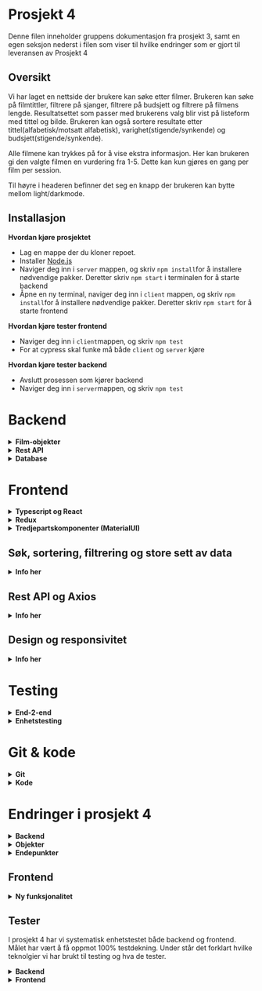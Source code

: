 # Prosjekt 4

Denne filen inneholder gruppens dokumentasjon fra prosjekt 3, samt en egen seksjon nederst i filen som viser til hvilke endringer som er gjort til leveransen av Prosjekt 4


## Oversikt

Vi har laget en nettside der brukere kan søke etter filmer. Brukeren kan søke på filmtittler, filtrere på sjanger, filtrere på budsjett og filtrere på filmens lengde.
Resultatsettet som passer med brukerens valg blir vist på listeform med tittel og bilde. Brukeren kan også sortere resultate etter tittel(alfabetisk/motsatt alfabetisk), varighet(stigende/synkende) og budsjett(stigende/synkende).

Alle filmene kan trykkes på for å vise ekstra informasjon. Her kan brukeren gi den valgte filmen en vurdering fra 1-5. Dette kan kun gjøres en gang per film per session.

Til høyre i headeren befinner det seg en knapp der brukeren kan bytte mellom light/darkmode.

## Installasjon
**Hvordan kjøre prosjektet**
* Lag en mappe der du kloner repoet.
* Installer [Node.js](https://nodejs.org)
* Naviger deg inn i `server` mappen, og skriv `npm install`for å installere nødvendige pakker. Deretter skriv `npm start` i terminalen for å starte backend
* Åpne en ny terminal, naviger deg inn i `client` mappen, og skriv `npm install`for å installere nødvendige pakker. Deretter skriv `npm start` for å starte frontend


**Hvordan kjøre tester frontend**
* Naviger deg inn i `client`mappen, og skriv `npm test`
* For at cypress skal funke må både `client` og `server` kjøre 


**Hvordan kjøre tester backend**
* Avslutt prosessen som kjører backend
* Naviger deg inn i `server`mappen, og skriv `npm test`



# Backend

<details>
  <summary><b> Film-objekter</b></summary>
  Databasen vår består kun av film-objekter.

Et film objekt ser slik ut:

```javascript
movie: {
    title: {String},
    poster_path: {String},
    genre: {Array<String>},
    desc: {String},
    budget: {Number},
    release_date: {Date},
    duration: {Number},
    ratings: {Array<Number>}
}
```

Vi har valgt å lagre alle vurderinger av filmer som et array i hver film. Når er film hentes fra databasen blir gjennomsnittet av vurderingene regnet ut og returnert sammen med filmen.

`poster_path` inneholder en lenke til den valgte filmens poster på [TMDB](https://www.themoviedb.org/).



</details>


<details>
  <summary><b>Rest API</b></summary>
  

Vi har laget et Rest-API for å kunne sende og hente data fra databasen. APIet er basert på express og mongoose, og er skrevet i JavaScript.

Vi har valgt å lage Rest-API i JavaScript ettersom gruppens medlemmer hadde erfaring med dette fra tidligere prosjekter.


APIet består av tre filer: `index.js`, `routes/movie.js` og `model/movie.js`.

`index.js` tar seg av koblingen til databasen, CORS-tillatelse og routing til riktig endepunkt.

`model/movie.js` inneholder skjemaet for hvilke atributter som inngår i en movie-objekt.





`routes/movie.js` inneholder tre endepunkter for å muliggjøre ønsket interaksjon med databasen.

`router.get(/)` er hovedmetoden som tar seg av søk på tittel, filtrering, sortering og pagination. Metoden tar inn et filtreringsobjekt fra `makeFindObject()` og et sorteringsobjekt fra `makeSortObject()` , og sender en GET-request til databasen med den generete adressen.  
`makeFindObject()` og `makeSortObject()` tar inn et queryobjekt fra klienten ved hjelp av pakken `qs`, og genererer adressen som samsvarer med brukerens valg.

`router.get(/)` returnerer title og poster_path på filmobjektene som passer med søket, samt antall sider med filmer og hvilket side det hentes fra. 

`router.get(/id/:id)` brukes for å finne alle atributtene til et filmobjekt, bestemt på ID.
Denne metoden benyttes når en bruker trykker seg inn på en film for å se flere detaljer om filmen.

`router.put(/id/:id)` brukes for å oppdatere rangeringen på en film. 

</details>


<details>
  <summary><b>Database
</b></summary>
Databasen vår kjøres på NTNUs virituelle maskiner.

Databasen består av 1000 filmer. Dette er en tilstrekkelig mengde for å kunne teste nettsiden da alle sjangere er representert i et eksisterende film-objekt. 

Filtrering på nedre/øvre for budsjett for en film vil naturligvis ikke gi noen treff for veldig høye/lave verdier, men dette kan ikke løses med større dataset.
Det sammen gjelder nedre/øvre grense for sortering på varighet.


Datasettet er generert av en egen JSON-mapper gruppen har skrevet i JavaScript. Denne er ikke inkludert i leveransen til prosjektet. Vi hentet data gjennom APIet til [TMDB](https://developers.themoviedb.org/3), og mappet det om til å inneholde atributtene vi ønsket. 
Alle filmene i databasen inneholder originalt to vurderinger, som er tilfeldig generert.

</details>
 

# Frontend

<details>
  <summary><b>Typescript og React</b></summary>
  Frontend er (selvfølgelig) laget i React. Hele frontend delen bruker TypeScript på en god og hensiktsmessig måte. 
</details>

<details>
  <summary><b>Redux</b></summary>
  Vi bruker Redux for state management i vår applikasjon. All implementasjon av Redux ligger i mappen /src/redux.

Vi har delt opp Redux state management i flere reducers, hver til sin del av applikasjonen. Vi har delt det opp i `search`, `sort`, `result` og `filter`. Disse blir satt sammen igjen til en reducer i `rootReducer.ts`. Dette har vi gjort for å få en oversiktlig, hensiktsmessig og konsekvent implementasjon av state management.

Vi bruker redux-thunk for asynkrone handlinger, react-redux for å gi tilgang til state for alle komponenter og redux-devtools-extension for loggføring og debugging av redux.

I en ekte release ville vi fjernet redux-devtools-extension i og med at det kan åpne uønsket insikt i applikasjonen.

Under vil du se en ganske detaljert beskrivelse av hvordan vi bruker redux og hvorfor vi mener vi vise Videregående kunnskap og ferdigheter i state management.


### Search

Denne delen av redux har ansvar for å holde informasjon angående (you guessed it) søk. Den holder oversikt om man fåreløpig søker, hvilket resultater man har fått, om man har fått en error på søket, hva man søkte på var, hvilken side man er på og hvor mange sider totalt søket ga.

Search har en del actions som komponenter kan ta i bruk, bla. fetchResults. Dette er en asynkron action, satt sammen av flere actions for å requeste resultater, og avhenging av respons, vise resultatene eller vise error av requesten. (Mer om dette i Rest API og Axios)

Komponentene som bruker denne delen av redux er: `SearchResults`, `SearchBar` og `PageContainer`.

### Sort

Denne delen av redux har ansvar for å holde styr på hvordan resultatene ønskes å sorteres. Den holder informasjon om type sortering og i hvilken retning det ønskes.

Sort har actions for å oppdatere denne informasjonen som komponenter kan bruke.

Komponentene som bruker denne delen av redux er: `SearchResults` og `SortSelect`

### Result

Denne delen av redux har ansvar for å holde styr på resultatet (filmen) brukeren for øyeblikket ønsker å se. Den holder informasjon om `MovieDialog` skal være åpen, om den foreløpig laster inn resultatet og om den fikk en error når den lastet inn. Den holder også all informasjonen om resultatet som den får Rest API'et.

Result har flere actions som komponenter kan ta i bruk, bla. `fetchMovie` og `putRatings` som begge er asynkrone handlinger. Mer om dette i Rest API og Axios.

Komponenter som tar i bruk denne delen av redux er: `ResultContainer`, `CustomizedRatings` og `MovieDialog`.

### Filter

Denne delen av redux har ansvar for hvordan brukeren ønsker å filtrere på søket sitt. Den holder informasjon på om `FilterDialog` skal være åpen og på hilke sjangre, lengde og budsjett søket skal filtrere på.

Filter har actions vår å sette disse variablene.

Komponentene som tar i bruk denne delen av redux er: `FilterDialog` og `SearchResults`

</details>

<details>
  <summary><b>Tredjepartskomponenter (MaterialUI)</b></summary>
  I dette prosjektet har vi brukt mange tredjepartskomponenter fra [Material UI](https://material-ui.com/). 
Vi valgte dette biblioteket av komponenter fordi det er meget populært (brukt av store firmaer som Nasa, Netflix og Amazon), det har god (ikke perfekt) støtte for TypeScript og det dekker alle våre behov for tredjepartskomponenter i dette prosjektet.

Ved å velge tredjepartskomponenter fra ett bibliotek, oppnår vi en gjennomgående stil med ekstra funksjonalitet som vi kanskje ellers ikke kunne fått (mer om dette i Design og responsivitet).

For å nevne noen komponenter fra MUI som vi bruker: `MUIThemeProvider`, `Box`, `Appbar`, `Toolbar`, `Button`, `IconButton`, `Dialog`, `Rating` og mer.

Dette er begrunnelsen vår til hvorfor vi mener at vi viser Videregående ferdigheter i å finne og velge gode tredjeparts komponenter.

</details>

## Søk, sortering, filtrering og store sett av data

<details>
  <summary><b>Info her</b></summary>
  
  
I frontend er det én komponent som har ansvar for å kalle selve søket. Det er `SearchResults`. Vi synes det er passende fordi det er denne komponenten som skal holde alle resultatene.

Søket blir utført gjennom redux handlingen fetchResults. Denne tar inn et parameter object er definert etter ParamsInterface:
```javascript
interface ParamsInterface {
    q: string;
    page: number;
    genre?: Array<string>;
    duration?: {
        gt: number;
        lt: number;
    };
    budget?: {
        gt: number;
        lt: number;
    };
    sortBy: {
        type: "title" | "duration" | "budget";
        descending: boolean;
    };
}
```
(q står for query, gt for greater than og lt for less than)
Dette er alle måtene man kan påvirke søktet på.
fetchResults tar inn dette objectet, stringifier det ved hjelp av `qs` og utfører en get request med parameterne. (Se Rest API og Axios). Avhengig av svaret blir en success eller failure handling dispatchet.

Parameterne i parameter objektet er som sagt definiert i redux staten til alle tider. Når noen av disse endres i redux staten, vil `SearchResults` kalle `fetchResults` med oppdatert parameter objekt ved hjelp av `useEffect`hooken.

For å behandle store sett av data, bruker vi pagination. Hvert søk gir antall sider med i søket. Dette blir satt i staten, sammen med hvilken side man er på. Dette går videre til `PageContainer` som er et interaktivt display av sider. `PageContainer` kan oppdatere `CurrentPage` i redux staten som trigger et nytt søk. 

Vi kunne i teorien hatt MANGE flere filmer i og med at frontend henter kun 12 filmer om gangen, uansett hvor mange som passer parameterne.

Dette er vår begrunnelse for hvorfor vi mener vi viser Videregående kunnskap og ferdigheter i søk, sortering, filtrering og representasjon av store sett av data.

</details>


## Rest API og Axios
<details>
  <summary><b>Info her</b></summary>
  Frontend bruker Axios for a sende get og put requests til backend. Alle kall til Rest API'et blir behandlet gjennom redux for en stabil og forutsigbar interaksjon med backend.

Vi har tre redux actions som kommuniserer med API'et, `fetchResults`, `fetchMovie` og `putRatings`. Siden disse kommuniserer med API'et, er alle asynkrone. Vi har derfor brukt `redux-thunk` i implementasjonen av disse handlingene.

Hvis noen av axios kallene failer, blir de fanget og korrekte actions for å behandle feilene blir kallt.

</details>


## Design og responsivitet

<details>
  <summary><b>Info her</b></summary>
  
Designet på siden vår blir stort sett definert av Material UI sine komponenter. Biblioteket er stilrent og moderne.

Siden vi bruker bare komponenter fra MUI, har vi muligheten til å implementere themes ved hjelp av `MUIThemeProvider`. Denne gir tilgang til det nåværende temaet for alle child komponenter. Dette har vi brukt til å implementere farger som går gjennom hele veien. Vi har en hovedfarge og en sekundærfarge. Begge to har definert lys og mørk versjon av seg selv. 

Vi bruker også dette til å implementere darkmode/lightmode etter hva brukeren ønsker. Knappen til høyre i `AppBar` sørger for at `darkMode` staten i `App.tsx`blir togglet. Dette gjenspeiles da i hvert eneste child til `MUIThemeProvider`.

Applikasjonen er så responsiv som mulig og fungerer godt på skjermer helt ned til 320x320 px. Vi har fått til dette ved MYE bruk av flex.

</details>

# Testing

<details>
  <summary><b>End-2-end</b></summary>
  
Vi bruker [Cypress](https://www.cypress.io/) for end-2-end testing av nettsiden vår.

Testene ligger i `/client/cypress/integration/test.js` og består av syv tester.

Testene simulerer bruk av de mest sentrale brukstilfellene av nettsiden:

* Søk på tittel
* Filtrering på sjanger
* Filtrering på budsjett
* Filtrering på varighet
* Sortering på tittel
* Sortering på budsjett
* Sortering på varighet
* Vise ekstra informasjon om valgt film
  
</details>


<details>
  <summary><b>Enhetstesting</b></summary>
 
Til enhetstesting på nettsiden vår bruker vi [Jest](https://jestjs.io/).

 Testene finnes i `client/src/components/__tests__/`
 
 Vi har 4 forskjellige Testsuites med 6 tester totalt:
 - `App.test.tsx`, som tester at appen renderer uten å krasje
 - `MovieDialogTest.test.tsx`, som tester at Dialogen er åpen når staten sier at den skal være det. 
 - `ReduxStoreTest.test.tsx`, som tester at action skjedde i storen når den blir dispatchet
 - `SearchResultTest.test.tsx`, som tester at Result har riktig state etter at en action har blitt kjørt.
 
For å kjøre alle testene skriver du `npm test` i `client` 
</details>


# Git & kode

<details>
  <summary><b>Git</b></summary>
  Vi har brukt git til å dele opp utviklingsprosessen i issues. Nye branches ble laget for hvert issue, og alle et uniformt navn på formen `issue-xx-beskrivelse-her`. På denne måten er det lett å se hva som er blitt jobbet på i hver branch.
Merge-requester knyttes til hvilket issue det jobber på eller avslutter. Dette gir en ryddig historikk, der endringer tilbake i tid lett kan finnes, dersom det blir behov for det.

Alle merge-requester har blitt sett gjennom av et annent gruppemedlem for å forsikre oss om at koden som merges er feilfri. 

</details>


<details>
  <summary><b>Kode</b></summary>
  Koden er kommentert der det kan være utfordrende å forstå hva den gjør. 

Prosjektet er delt opp i to moduler: `client` og `server`.

`client` inneholder alt av komponenter, redux, grensesnitt og tester. 

`server` inneholder Rest-APIet, med medfølgende sjema, ruter og endepunkter.
  
</details>



# Endringer i prosjekt 4

<details>
  <summary><b>Backend</b></summary>
  Til prosjekt 4 har vi utvidet REST-apiet vår betydelig. Vi har implementert funksjonalitet for å lage brukere og logge inn som en bruker.
Vi har brukt biblioteket [Passport](http://www.passportjs.org/packages/passport-jwt/) til å hashe brukernes passord på databasen, samt for å dele ut gyldige tokens til brukere som er logget inn.

Vi har brukt tokens for adgangskontroll på de forskjellige endepunktene, og har på denne måten laget et meget sikkert API.

Vi har også endret modelleringen av databasen, til å inneholde egne objekter for users og reviews.

Hvert review er koblet opp mot brukeren som skrev det og filmen den vurderer. Hver bruker har en liste med reviews den har skrevet, og alle filmer har en liste med reviews som omhandler den gitte filmen.

</details>


<details>
  <summary><b>Objekter</b></summary>
  
De nye objektene våre ser nå slik ut:

```javascript
movie: {
    title: {String},
    poster_path: {String},
    genre: {Array<String>},
    desc: {String},
    budget: {Number},
    release_date: {Date},
    duration: {Number},
    reviews: {Array<reviews>}
}
```

```javascript
User: {
    username: {String},
    hash: {String},
    salt: {Array<String>},
    reviews: {Array<reviews>}
}
```

```javascript
Review: {
    reting: {Number},
    text: {String},
    userID: {User},
    movieID: {Movie},
}
```
</details>


<details>
  <summary><b>Endepunkter</b></summary>
  

Med to helt nye typer objekter var vi også nødt til å utvide antall endepunkter. 

De nye endepunktene ser nå slik ut:

`GET movie/` er ikke endret siden sist, og bruker fortsatt til søk på tittel, sorterting og filtrering av filmer.

`GET movie/:id` brukes til å returnere en film på ID, samt å iterere gjennom tilhørende reviews og returnere gjennomsnittsvurderingen av filmen.

`GET movie/:id/reviews` brukes til å returnere alle tilhørende reviews til for en gitt film.

`GET review/:id` returnerer et review på ID. Denne behøver ikke gyldig token, da alle brukere skal kunne se reviews.

`POST review/` legger til et nytt review av en film. Denne krever gyldig token, da kun innloggede brukere skal kunne legge til nye vurderinger

`DELETE review/:id` sletter et valgt review på ID. Denne krever gyldig token, og at det er brukeren som skrev reviewet som sletter det.

`PUT review/:id` oppdaterer et valgt review på ID. Denne krever gldig token, og at det er brukeren som skrev reviewet som oppdaterer det.

`GET user/:id` returnerer en bruker med ID, brukernavn og tilhørende reviews.

`POST user/login ` brukes for å logge inn om bruker. Returnerer token som er gyldig i 1 dag.

`POST user/register` registrerer en ny bruker, dersom valgt brukernavn ikke allerede er i bruk.

`DELETE user/:id`sletter en bruker. Sjekker om token er gyldig og at brukere kun kan slette sin egen bruker.

</details>



## Frontend

<details>
  <summary><b>Ny funksjonalitet</b></summary>
  
</details>


## Tester


I prosjekt 4 har vi systematisk enhetstestet både backend og frontend. Målet har vært å få oppmot 100% testdekning. Under står det forklart hvilke teknolgier vi har brukt til testing og hva de tester.
<details>
  <summary><b>Backend</b></summary>
  
Vi har brukt [Chai](https://www.chaijs.com/), [Mocha](https://mochajs.org/) og [Supertest](https://www.npmjs.com/package/supertest) for å teste API-et vårt, og har tilsammen skrevet 36 tester.

Testene ligger i `server/test`, og sjekker alle endepunktene. De sjekker hovedsaklig situsjoner der API-et returnerer feilmeldinger, da vi ikke har satt opp en mock-database til å gjøre persistente endringer på.

Testene sjekker ting som å gjøre handlinger uten gyldig token, POST med ugyldig format på body, endre andre brukeres reviews osv.

</details>


<details>
  <summary><b>Frontend</b></summary>
  
  
  
</details>








